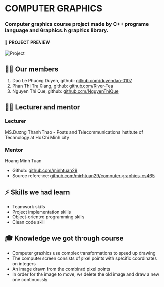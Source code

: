 # COMPUTER GRAPHICS
### Computer graphics course project made by C++ programe language and Graphics.h graphics library.

#### 👀 PROJECT PREVIEW
![Project](https://user-images.githubusercontent.com/85621338/174432716-64085cb2-e416-4938-a108-2a1e2acacec8.gif)

## 👩‍💻 Our members
1. Dao Le Phuong Duyen, github: [github.com/duyendao-0107](https://github.com/duyendao-0107)
2. Phan Thi Tra Giang, github: [github.com/River-Tea](https://github.com/River-Tea)
3. Nguyen Thi Que, github: [github.com/NguyenThiQue](https://github.com/NguyenThiQue)

## 🧑‍🏫 Lecturer and mentor
### Lecturer
MS.Dương Thanh Thao - Posts and Telecommunications Institute of Technology at Ho Chi Minh city
### Mentor
Hoang Minh Tuan 
- Github: [github.com/minhtuan29](https://github.com/minhtuan29)
- Source reference: [github.com/minhtuan29/computer-graphics-cs465](https://github.com/minhtuan29/computer-graphics-cs465)

## ⚡ Skills we had learn
- Teamwork skills
- Project implementation skills
- Object-oriented programming skills
- Clean code skill

## 🎓 Knowledge we got through course
- Computer graphics use complex transformations to speed up drawing
- The computer screen consists of pixel points with specific coordinates on integers
- An image drawn from the combined pixel points
- In order for the image to move, we delete the old image and draw a new one continuously
